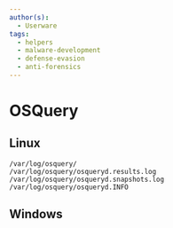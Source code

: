 ```yaml
---
author(s):
  - Userware
tags:
  - helpers
  - malware-development
  - defense-evasion
  - anti-forensics
---
```

# OSQuery

## Linux

```
/var/log/osquery/
/var/log/osquery/osqueryd.results.log
/var/log/osquery/osqueryd.snapshots.log
/var/log/osquery/osqueryd.INFO
```

## Windows

```

```